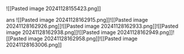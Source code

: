 ![[Pasted image 20241128155423.png]]

ans
![[Pasted image 20241128162915.png]]![[Pasted image 20241128162926.png]]![[Pasted image 20241128162933.png]]![[Pasted image 20241128162938.png]]![[Pasted image 20241128162949.png]]![[Pasted image 20241128162958.png]]![[Pasted image 20241128163006.png]]
